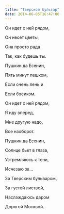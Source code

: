 ```yaml
---
title: "Тверской бульвар"
date: 2014-06-05T16:47:00
---
```


Он идет с ней рядом,

Он несет цветы,

Она просто рада

Так, как будешь ты.

 

Пушкин да Есенин,

Пять минут пешком,

Если очень лень и

Если босиком.



Он идет с ней рядом,

Я иду вперед,

Мне другую надо,

Все наоборот.



Пушкин да Есенин,

Солнце бьет в глаза,

Устремляюсь к тени,

Исчезаю за...



За Тверским бульваром,

За густой листвой,

Наслаждаюсь даром

Дорогой Москвой.
